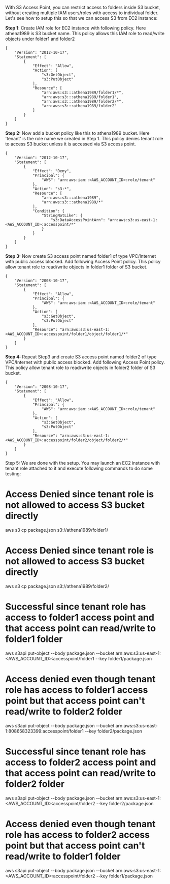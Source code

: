 
With S3 Access Point, you can restrict access to folders inside S3 bucket, without creating multiple IAM users/roles with access to individual folder. Let's see how to setup this so that we can access S3 from EC2 instance:



**Step 1**: Create IAM role for EC2 instance with following policy. Here athena1989 is S3 bucket name. This policy allows this IAM role to read/write objects under folder1 and folder2

```
{
    "Version": "2012-10-17",
    "Statement": [
        {
            "Effect": "Allow",
            "Action": [
                "s3:GetObject",
                "s3:PutObject"
            ],
            "Resource": [
                "arn:aws:s3:::athena1989/folder1/*",
                "arn:aws:s3:::athena1989/folder1",
                "arn:aws:s3:::athena1989/folder2/*",
                "arn:aws:s3:::athena1989/folder2"
            ]
        }
    ]
}
```
**Step 2:** Now add a bucket policy like this to athena1989 bucket. Here 'tenant' is the role name we created in Step 1. This policy denies tenant role to access S3 bucket unless it is accessed via S3 access point.

```
{
    "Version": "2012-10-17",
    "Statement": [
        {
            "Effect": "Deny",
            "Principal": {
                "AWS": "arn:aws:iam::<AWS_ACCOUNT_ID>:role/tenant"
            },
            "Action": "s3:*",
            "Resource": [
                "arn:aws:s3:::athena1989",
                "arn:aws:s3:::athena1989/*"
            ],
            "Condition": {
                "StringNotLike": {
                    "s3:DataAccessPointArn": "arn:aws:s3:us-east-1:<AWS_ACCOUNT_ID>:accesspoint/*"
                }
            }
        }
    ]
}
```
**Step 3:** Now create S3 access point named folder1 of type VPC/Internet with public access blocked. Add following Access Point policy. This policy allow tenant role to read/write objects in folder1 folder of S3 bucket.

```
{
    "Version": "2008-10-17",
    "Statement": [
        {
            "Effect": "Allow",
            "Principal": {
                "AWS": "arn:aws:iam::<AWS_ACCOUNT_ID>:role/tenant"
            },
            "Action": [
                "s3:GetObject",
                "s3:PutObject"
            ],
            "Resource": "arn:aws:s3:us-east-1:<AWS_ACCOUNT_ID>:accesspoint/folder1/object/folder1/*"
        }
    ]
}
```

**Step 4:** Repeat Step3 and create S3 access point named folder2 of type VPC/Internet with public access blocked. Add following Access Point policy. This policy allow tenant role to read/write objects in folder2 folder of S3 bucket.
```
{
    "Version": "2008-10-17",
    "Statement": [
        {
            "Effect": "Allow",
            "Principal": {
                "AWS": "arn:aws:iam::<AWS_ACCOUNT_ID>:role/tenant"
            },
            "Action": [
                "s3:GetObject",
                "s3:PutObject"
            ],
            "Resource": "arn:aws:s3:us-east-1:<AWS_ACCOUNT_ID>:accesspoint/folder2/object/folder2/*"
        }
    ]
}
```

Step 5: We are done with the setup. You may launch an EC2 instance with tenant role attached to it and execute following commands to do some testing:

# Access Denied since tenant role is not allowed to access S3 bucket directly
aws s3 cp package.json s3://athena1989/folder1/
 
# Access Denied since tenant role is not allowed to access S3 bucket directly
aws s3 cp package.json s3://athena1989/folder2/
 
# Successful since tenant role has access to folder1 access point and that access point can read/write to folder1 folder
aws s3api put-object --body package.json --bucket arn:aws:s3:us-east-1:<AWS_ACCOUNT_ID>:accesspoint/folder1 --key folder1/package.json
 
# Access denied even though tenant role has access to folder1 access point but that access point can't read/write to folder2 folder
aws s3api put-object --body package.json --bucket arn:aws:s3:us-east-1:808658323399:accesspoint/folder1 --key folder2/package.json
 
# Successful since tenant role has access to folder2 access point and that access point can read/write to folder2 folder
aws s3api put-object --body package.json --bucket arn:aws:s3:us-east-1:<AWS_ACCOUNT_ID>:accesspoint/folder2 --key folder2/package.json 
 
# Access denied even though tenant role has access to folder2 access point but that access point can't read/write to folder1 folder
aws s3api put-object --body package.json --bucket arn:aws:s3:us-east-1:<AWS_ACCOUNT_ID>:accesspoint/folder2 --key folder1/package.json

